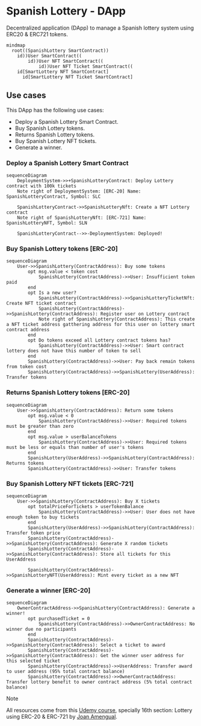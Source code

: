 # Spanish Lottery - DApp

Decentralized application (DApp) to manage a Spanish lottery system using ERC20 & ERC721 tokens.

```mermaid
mindmap
  root((SpanishLottery SmartContract))
    id))User SmartContract((
        id))User NFT SmartContract((
            id))User NFT Ticket SmartContract((
    id[SmartLottery NFT SmartContract]
      id[SmartLottery NFT Ticket SmartContract]
```

## Use cases
This DApp has the following use cases:

- Deploy a Spanish Lottery Smart Contract.
- Buy Spanish Lottery tokens.
- Returns Spanish Lottery tokens.
- Buy Spanish Lottery NFT tickets.
- Generate a winner.


### Deploy a Spanish Lottery Smart Contract

```mermaid
sequenceDiagram
    DeploymentSystem->>+SpanishLotteryContract: Deploy Lottery contract with 100k tickets
    Note right of DeploymentSystem: [ERC-20] Name: SpanishLotteryContract, Symbol: SLC

    SpanishLotteryContract->>SpanishLotteryNft: Create a NFT Lottery contract
    Note right of SpanishLotteryNft: [ERC-721] Name: SpanishLotteryNFT, Symbol: SLN

    SpanishLotteryContract-->>-DeploymentSystem: Deployed!
```
### Buy Spanish Lottery tokens [ERC-20]
```mermaid
sequenceDiagram
    User->>SpanishLottery(ContractAddress): Buy some tokens
        opt msg.value < token cost
            SpanishLottery(ContractAddress)->>User: Insufficient token paid
        end
        opt Is a new user?
            SpanishLottery(ContractAddress)->>SpanishLotteryTicketNft: Create NFT ticket contract
            SpanishLottery(ContractAddress)->>SpanishLottery(ContractAddress): Register user on Lottery contract
            Note right of SpanishLottery(ContractAddress): This create a NFT ticket address gatthering address for this user on lottery smart contract address
        end
        opt Do tokens exceed all Lottery contract tokens has?
            SpanishLottery(ContractAddress)->>User: Smart contract lottery does not have this number of token to sell
        end
        SpanishLottery(ContractAddress)->>User: Pay back remain tokens from token cost
        SpanishLottery(ContractAddress)->>SpanishLottery(UserAddress): Transfer tokens
```

### Returns Spanish Lottery tokens [ERC-20]
```mermaid
sequenceDiagram
    User->>SpanishLottery(ContractAddress): Return some tokens
        opt msg.value < 0
            SpanishLottery(ContractAddress)->>User: Required tokens must be greater than zero
        end
        opt msg.value > userBalanceTokens
            SpanishLottery(ContractAddress)->>User: Required tokens must be less or equals than number of user's tokens
        end
        SpanishLottery(UserAddress)->>SpanishLottery(ContractAddress): Returns tokens
        SpanishLottery(ContractAddress)->>User: Transfer tokens
```

### Buy Spanish Lottery NFT tickets [ERC-721]
```mermaid
sequenceDiagram
    User->>SpanishLottery(ContractAddress): Buy X tickets
        opt totalPriceForTickets > userTokenBalance
            SpanishLottery(ContractAddress)->>User: User does not have enough token to buy tickets
        end
        SpanishLottery(UserAddress)->>SpanishLottery(ContractAddress): Transfer token price
        SpanishLottery(ContractAddress)->>SpanishLottery(ContractAddress): Generate X random tickets
        SpanishLottery(ContractAddress)->>SpanishLottery(ContractAddress): Store all tickets for this UserAddress 
    
        SpanishLottery(ContractAddress)->>SpanishLotteryNFT(UserAddress): Mint every ticket as a new NFT
```

### Generate a winner [ERC-20]
```mermaid
sequenceDiagram
    OwnerContractAddress->>SpanishLottery(ContractAddress): Generate a winner!
        opt purchasedTicket = 0
            SpanishLottery(ContractAddress)->>OwnerContractAddress: No winner due no participants
        end
        SpanishLottery(ContractAddress)->>SpanishLottery(ContractAddress): Select a ticket to award
        SpanishLottery(ContractAddress)->>SpanishLottery(ContractAddress): Get the winner user address for this selected ticket
        SpanishLottery(ContractAddress)->>UserAddress: Transfer award to user address (95% total contract balance)
        SpanishLottery(ContractAddress)->>OwnerContractAddress: Transfer lottery benefit to owner contract address (5% total contract balance)
```

> [!NOTE]
> All resources come from this [Udemy course](https://www.udemy.com/course/bootcamp-blockchain-cero-experto), specially 16th section: Lottery using ERC-20 & ERC-721 by [Joan Amengual](https://github.com/joaneeet7).
